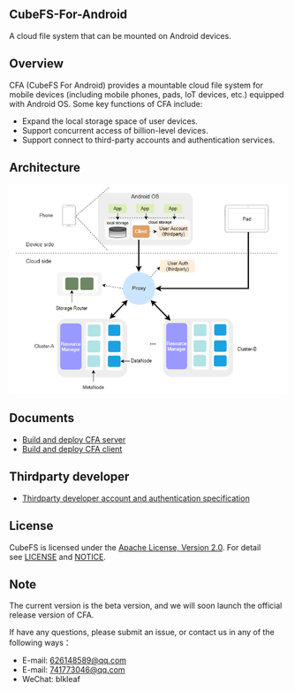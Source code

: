 ## CubeFS-For-Android

A cloud file system that can be mounted on Android devices. 

## Overview

CFA (CubeFS For Android) provides a mountable cloud file system for mobile devices (including mobile phones, pads, IoT devices, etc.) equipped with Android OS. Some key functions of CFA include:

* Expand the local storage space of user devices.
* Support concurrent access of billion-level devices.
* Support connect to third-party accounts and authentication services.
## Architecture

![arch](./docs/pic/arch.png)


## Documents

* [Build and deploy CFA server](./docs/deploy-server.md)
* [Build and deploy CFA client](./docs/deploy-client.md)
## Thirdparty developer

* [Thirdparty developer account and authentication specification](./docs/third-auth.md)
## License

CubeFS is licensed under the [Apache License, Version 2.0](http://www.apache.org/licenses/LICENSE-2.0). For detail see [LICENSE](https://github.com/cubefs/cubefs/blob/master/LICENSE) and [NOTICE](https://github.com/cubefs/cubefs/blob/master/NOTICE).

## Note

The current version is the beta version, and we will soon launch the official release version of CFA.

If have any questions, please submit an issue, or contact us in any of the following ways：
* E-mail: 626148589@qq.com
* E-mail: 741773046@qq.com
* WeChat: blkleaf
